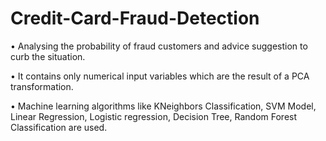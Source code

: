 # Credit-Card-Fraud-Detection
• Analysing the probability of fraud customers and advice suggestion to curb the situation.

• It contains only numerical input variables which are the result of a PCA transformation.

• Machine learning algorithms like KNeighbors Classification, SVM Model, Linear Regression, Logistic regression, Decision Tree, Random Forest Classification are used.
